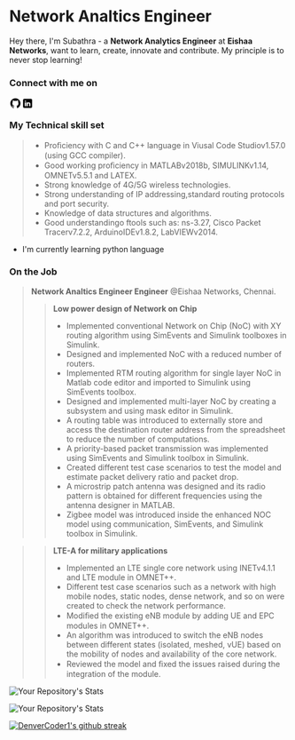 # Network Analtics Engineer
Hey there, I'm Subathra - a **Network Analytics Engineer** at **Eishaa Networks**, want to learn, create, innovate and contribute. My principle is to never stop learning! 

### Connect with me on
[<img align="left" alt="subathra | Github" width="22px" src="https://github.com/Subathra19/Subathra19/blob/main/icons8-github-48.png" />][Github]
[<img align="left" alt="subathra | LinkedIn" width="22px" src="https://github.com/Subathra19/Subathra19/blob/main/icons8-linkedin-48.png" />][Linkedin]

<br>

### My Technical skill set
> * Proﬁciency with C and C++ language in Viusal Code Studiov1.57.0 (using GCC compiler).
> * Good working proﬁciency in MATLABv2018b, SIMULINKv1.14, OMNETv5.5.1 and LATEX.
> * Strong knowledge of 4G/5G wireless technologies.
> * Strong understanding of IP addressing,standard routing protocols and port security.
> * Knowledge of data structures and algorithms.
> * Good understandingo ftools such as: ns-3.27, Cisco Packet Tracerv7.2.2, ArduinoIDEv1.8.2, LabVIEWv2014. 
* I'm currently learning python language

### On the Job
> **Network Analtics Engineer Engineer** @Eishaa Networks, Chennai.
>>**Low power design of Network on Chip** 
  >> * Implemented conventional Network on Chip (NoC) with XY routing algorithm using SimEvents and Simulink toolboxes in Simulink.
  >> * Designed and implemented NoC with a reduced number of routers.
  >> * Implemented RTM routing algorithm for single layer NoC in Matlab code editor and imported to Simulink using SimEvents toolbox.
  >> * Designed and implemented multi-layer NoC by creating a subsystem and using mask editor in Simulink.
  >> * A routing table was introduced to externally store and access the destination router address from the spreadsheet to reduce the number of computations.
  >> * A priority-based packet transmission was implemented using SimEvents and Simulink toolbox in Simulink.
  >> * Created different test case scenarios to test the model and estimate packet delivery ratio and packet drop.
  >> * A microstrip patch antenna was designed and its radio pattern is obtained for different frequencies using the antenna designer in MATLAB.
  >> * Zigbee model was introduced inside the enhanced NOC model using communication, SimEvents, and Simulink toolbox in Simulink. 

>>**LTE-A for military applications** 
  >> * Implemented an LTE single core network using INETv4.1.1 and LTE module in OMNET++.
  >> * Different test case scenarios such as a network with high mobile nodes, static nodes, dense network, and so on were created to check the network performance. 
  >> * Modiﬁed the existing eNB module by adding UE and EPC modules in OMNET++. 
  >> * An algorithm was introduced to switch the eNB nodes between different states (isolated, meshed, vUE) based on the mobility of nodes and availability of the core network.
  >> * Reviewed the model and ﬁxed the issues raised during the integration of the module. 


<!--[![Subathra's github stats](https://github-readme-stats.vercel.app/api?username=Subathra19&hide=prs,issues,contribs&show_icons=true&theme=dracula)](https://github.com/anuraghazra/github-readme-stats)
-->
![Your Repository's Stats](https://github-readme-stats.vercel.app/api?username=Subathra19&hide=issues&show_icons=true&theme=blue-green)

![Your Repository's Stats](https://github-readme-stats.vercel.app/api/top-langs/?username=Subathra19&theme=blue-green)

[![DenverCoder1's github streak](https://github-readme-streak-stats.herokuapp.com/?user=Subathra19&theme=blue-green)](https://github.com/DenverCoder1/github-readme-streak-stats)

<!---
[![Ryo-ma's github trophy](https://github-profile-trophy.vercel.app/?username=Subathra19&row=1)](https://github.com/ryo-ma/github-profile-trophy)
--->
[Github]: https://github.com/Subathra19?tab=repositories
[LinkedIn]: https://www.linkedin.com/in/sri-subathra-devi-b-50735280/
